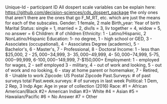 Unique-Id - participant ID
All dospert scale variables can be explain here: https://github.com/decision-sciences/cds_dospert_package
the only ones that aren't there are the ones that go F_M_RT, etc. which are just the means for each of the subscales.
Gender: 1 female, 2 male
Birth_year: Year of birth
Marital Status: single = 1, married = 2, div/ls = 3, liv together = 4, widow = 5, no answer = 6
Children: # of children
Ethnicity: 1 - Latino/Hispanic, 2 NonLatino/Hispanic
Education: 1- no degree, 1 - high school or GED, 3 - Associates (occupational), 4 - Associates Degree (academic), 5 - Bachelor's, 6 - Master's, 7 - Professional, 8 - Doctoral
Income: 1 - less than $25,000, 2 - $25,000-$34,999, 3- $35,000-$49,999, 4- $50,000-$74,999, 5-$75,000-$99,999, 6-$100,000-$149,999, 7-$150,000+
Employment: 1 - employed for wages, 2 - self employed 3 - military, 4 - out of work and looking, 5 - out of work and no looking, 6 - stay at home parent or homemaker, 7 - Retired, 8 - Unable to work
Zipcode: US Postal Zipcode
Past.Surveys: # of past surveys total
Past.week.surveys: # of surveys in last week
Political: 1 Dem, 2 Rep, 3 Indp
Age: Age in year of collection (2016)
Race: #1 = African American/Black
#2= American Indian
#3= White
#4 = Asian
#5 = Hawaiian/Pacific
#6 = No Answer
#7 = Other
